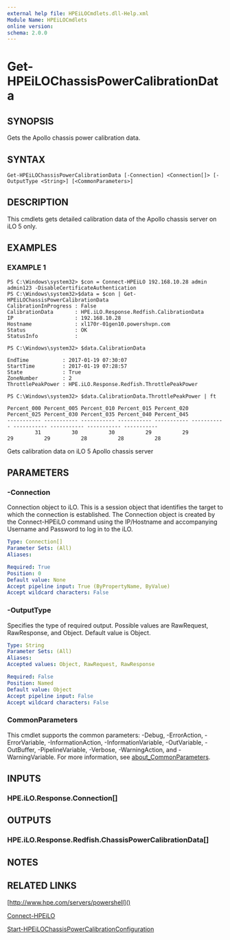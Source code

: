 ```yaml
---
external help file: HPEiLOCmdlets.dll-Help.xml
Module Name: HPEiLOCmdlets
online version:
schema: 2.0.0
---
```


# Get-HPEiLOChassisPowerCalibrationData

## SYNOPSIS
Gets the Apollo chassis power calibration data.

## SYNTAX

```
Get-HPEiLOChassisPowerCalibrationData [-Connection] <Connection[]> [-OutputType <String>] [<CommonParameters>]
```

## DESCRIPTION
This cmdlets gets detailed calibration data of the Apollo chassis server on iLO 5 only.

## EXAMPLES

### EXAMPLE 1
```
PS C:\Windows\system32> $con = Connect-HPEiLO 192.168.10.28 admin admin123 -DisableCertificateAuthentication
PS C:\Windows\system32>$data = $con | Get-HPEiLOChassisPowerCalibrationData 
CalibrationInProgress : False
CalibrationData       : HPE.iLO.Response.Redfish.CalibrationData
IP                    : 192.168.10.28
Hostname              : xl170r-01gen10.powershvpn.com
Status                : OK
StatusInfo            : 

PS C:\Windows\system32> $data.CalibrationData

EndTime           : 2017-01-19 07:30:07
StartTime         : 2017-01-19 07:28:57
State             : True
ZoneNumber        : 2
ThrottlePeakPower : HPE.iLO.Response.Redfish.ThrottlePeakPower

PS C:\Windows\system32> $data.CalibrationData.ThrottlePeakPower | ft

Percent_000 Percent_005 Percent_010 Percent_015 Percent_020 Percent_025 Percent_030 Percent_035 Percent_040 Percent_045
----------- ----------- ----------- ----------- ----------- ----------- ----------- ----------- ----------- -----------
         31          30          30          29          29          29          29          28          28          28
```

Gets calibration data on iLO 5 Apollo chassis server

## PARAMETERS

### -Connection
Connection object to iLO.
This is a session object that identifies the target to which the connection is established.
The Connection object is created by the Connect-HPEiLO command using the IP/Hostname and accompanying Username and Password to log in to the iLO.

```yaml
Type: Connection[]
Parameter Sets: (All)
Aliases:

Required: True
Position: 0
Default value: None
Accept pipeline input: True (ByPropertyName, ByValue)
Accept wildcard characters: False
```

### -OutputType
Specifies the type of required output.
Possible values are RawRequest, RawResponse, and Object.
Default value is Object.

```yaml
Type: String
Parameter Sets: (All)
Aliases:
Accepted values: Object, RawRequest, RawResponse

Required: False
Position: Named
Default value: Object
Accept pipeline input: False
Accept wildcard characters: False
```

### CommonParameters
This cmdlet supports the common parameters: -Debug, -ErrorAction, -ErrorVariable, -InformationAction, -InformationVariable, -OutVariable, -OutBuffer, -PipelineVariable, -Verbose, -WarningAction, and -WarningVariable. For more information, see [about_CommonParameters](http://go.microsoft.com/fwlink/?LinkID=113216).

## INPUTS

### HPE.iLO.Response.Connection[]
## OUTPUTS

### HPE.iLO.Response.Redfish.ChassisPowerCalibrationData[]
## NOTES

## RELATED LINKS

[http://www.hpe.com/servers/powershell]()

[Connect-HPEiLO]()

[Start-HPEiLOChassisPowerCalibrationConfiguration]()

